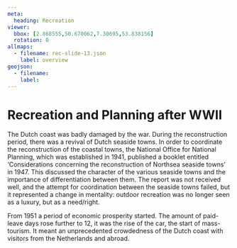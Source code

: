 ```yaml
---
meta:
  heading: Recreation
viewer:
  bbox: [2.868555,50.670062,7.30695,53.838156]
  rotation: 0
allmaps:
  - filename: rec-slide-13.json
    label: overview
geojson:
  - filename:
    label:
---
```


# Recreation and Planning after WWII

The Dutch coast was badly damaged by the war. During the reconstruction period, there was a revival of Dutch seaside towns. In order to coordinate the reconstruction of the coastal towns, the National Office for National Planning, which was established in 1941, published a booklet entitled ‘Considerations concerning the reconstruction of Northsea seaside towns’ in 1947. This discussed the character of the various seaside towns and the importance of differentiation between them. The report was not received well, and the attempt for coordination between the seaside towns failed, but it represented a change in mentality: outdoor recreation was no longer seen as a luxury, but as a need/right. 

From 1951 a period of economic prosperity started. The amount of paid-leave days rose further to 12, it was the rise of the car, the start of mass-tourism. It meant an unprecedented crowdedness of the Dutch coast with visitors from the Netherlands and abroad. 
